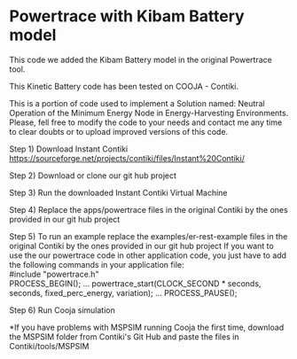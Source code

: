 # Powertrace with Kibam Battery model

This code we added the Kibam Battery model in the original Powertrace tool. 

This Kinetic Battery code has been tested on COOJA - Contiki.

This is a portion of code used to implement a Solution named: Neutral Operation of the Minimum Energy Node in Energy-Harvesting Environments. Please, fell free to modify the code to your needs and contact me any time to clear doubts or to upload improved versions of this code.



Step 1) Download Instant Contiki
https://sourceforge.net/projects/contiki/files/Instant%20Contiki/

Step 2) Download or clone our git hub project

Step 3) Run the downloaded Instant Contiki Virtual Machine

Step 4) Replace the apps/powertrace files in the original Contiki by the ones provided in our git hub project

Step 5) To run an example replace the examples/er-rest-example files in the original Contiki by the ones provided in our git hub project
If you want to use the our powertrace code in other application code, you just have to add the following commands in your application file: <br>
#include "powertrace.h"
<br>
PROCESS_BEGIN();
...
powertrace_start(CLOCK_SECOND * seconds, seconds, fixed_perc_energy, variation);
...
  PROCESS_PAUSE();


Step 6) Run Cooja simulation

*If you have problems with MSPSIM running Cooja the first time, download the MSPSIM folder from Contiki's Git Hub and paste the files in Contiki/tools/MSPSIM
